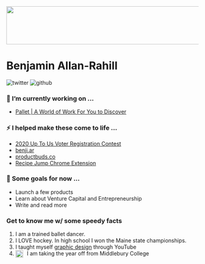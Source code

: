 
<img src="media/otter-cliffs-25 copy.jpg" style="overflow: hidden; height: 100px; width: 1000px;"/>


<h1> Benjamin Allan-Rahill </h1>

![twitter](https://img.shields.io/twitter/follow/benjidotar)
![github](https://img.shields.io/github/followers/benjamin-allanrahill?label=check%20out%20my%20code%21&style=plastic)

### 🔭 I’m currently working on ...


<ul id="projects" styles="display:inline; text-decoration:none">
  <li><a href="https://pallet.xyz">Pallet | A World of Work For You to Discover</a></li>
</ul>

### ⚡️ I helped make these come to life ...


<ul id="projects" styles="display:inline; text-decoration:none">
  <li><a href="https://2020upto.us">2020 Up To Us Voter Registration Contest</a></li>
  <li><a href="https://benji.ar">benji.ar</a></li>
  <li><a href="https://productbuds.co">productbuds.co</a></li>
  <li><a href="https://github.com/benjamin-allanrahill/recipe-jump">Recipe Jump Chrome Extension</a></li>
</ul>

### 🥅 Some goals for now ...
- Launch a few products 
- Learn about Venture Capital and Entrepreneurship 
- Write and read more


### Get to know me w/ some speedy facts
1. I am a trained ballet dancer.
2. I LOVE hockey. In high school I won the Maine state championships.
3. I taught myself [graphic design](https://benallanrahill.com) through YouTube 
4. I am taking the year off from Middlebury College <img src="media/middlogo_newsroom.png" height=20px style="float: left; margin-right: 10px;" />
